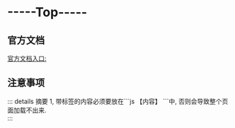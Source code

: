
# -----Top-----

## 官方文档
[官方文档入口:](https://www.vuepress.cn/config/)

## 注意事项
::: details 摘要
1, 带标签的内容必须要放在\```js 【内容】 ```中, 否则会导致整个页面加载不出来.
<br>
:::